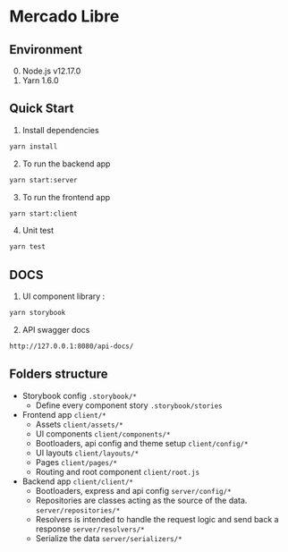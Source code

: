 # Mercado Libre

## Environment

0. Node.js v12.17.0
1. Yarn 1.6.0

## Quick Start

1. Install dependencies

```bash
yarn install
```

2. To run the backend app

```bash
yarn start:server
```

3. To run the frontend app

```bash
yarn start:client
```

4. Unit test

```bash
yarn test
```

## DOCS

1. UI component library :

```bash
yarn storybook
```

2. API swagger docs

```bash
http://127.0.0.1:8080/api-docs/
```

## Folders structure

- Storybook config `.storybook/*`
  - Define every component story `.storybook/stories`
- Frontend app `client/*`
  - Assets `client/assets/*`
  - UI components `client/components/*`
  - Bootloaders, api config and theme setup `client/config/*`
  - UI layouts `client/layouts/*`
  - Pages `client/pages/*`
  - Routing and root component `client/root.js`
- Backend app `client/client/*`
  - Bootloaders, express and api config `server/config/*`
  - Repositories are classes acting as the source of the data. `server/repositories/*`
  - Resolvers is intended to handle the request logic and send back a response `server/resolvers/*`
  - Serialize the data `server/serializers/*`
